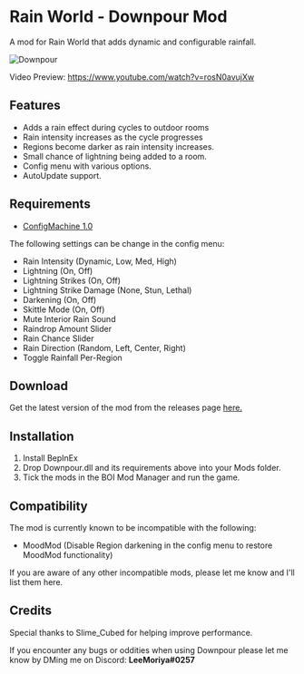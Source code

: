 # Rain World - Downpour Mod
A mod for Rain World that adds dynamic and configurable rainfall.

![Downpour](https://i.imgur.com/hPblP6q.gif)

Video Preview: https://www.youtube.com/watch?v=rosN0avujXw

## Features
- Adds a rain effect during cycles to outdoor rooms
- Rain intensity increases as the cycle progresses
- Regions become darker as rain intensity increases.
- Small chance of lightning being added to a room.
- Config menu with various options.
- AutoUpdate support.

## Requirements
- [ConfigMachine 1.0](https://drive.google.com/file/d/1NIE8conaoI1OOHevi4K9tvOG4v-NIfYf/view)

The following settings can be change in the config menu:
- Rain Intensity (Dynamic, Low, Med, High)
- Lightning (On, Off)
- Lightning Strikes (On, Off)
- Lightning Strike Damage (None, Stun, Lethal)
- Darkening (On, Off)
- Skittle Mode (On, Off)
- Mute Interior Rain Sound
- Raindrop Amount Slider
- Rain Chance Slider
- Rain Direction (Random, Left, Center, Right)
- Toggle Rainfall Per-Region

## Download
Get the latest version of the mod from the releases page [here.](https://github.com/LeeMoriya/Downpour/releases/tag/v0.7)

## Installation
1. Install BepInEx
2. Drop Downpour.dll and its requirements above into your Mods folder.
3. Tick the mods in the BOI Mod Manager and run the game.

## Compatibility
The mod is currently known to be incompatible with the following:
- MoodMod (Disable Region darkening in the config menu to restore MoodMod functionality)

If you are aware of any other incompatible mods, please let me know and I'll list them here.

## Credits
Special thanks to Slime_Cubed for helping improve performance.

If you encounter any bugs or oddities when using Downpour please let me know by DMing me on Discord:
**LeeMoriya#0257**
